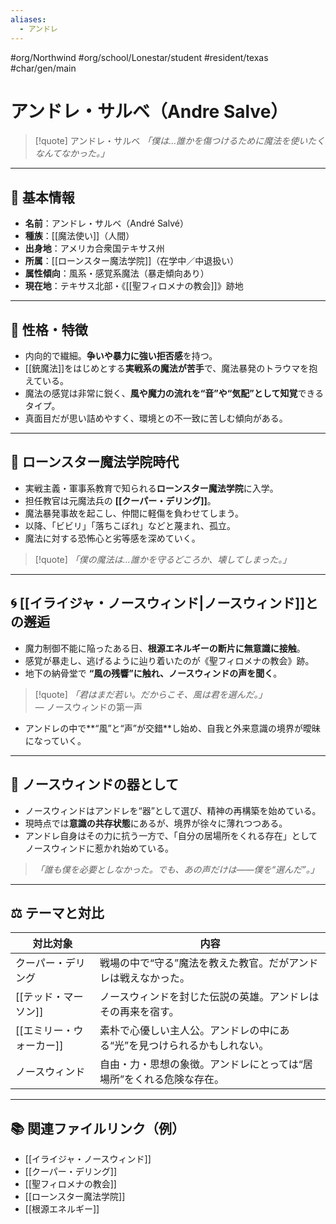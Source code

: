 ```yaml
---
aliases:
  - アンドレ
---
```

#org/Northwind #org/school/Lonestar/student #resident/texas #char/gen/main 
# アンドレ・サルベ（Andre Salve）

>[!quote] アンドレ・サルベ 
*「僕は…誰かを傷つけるために魔法を使いたくなんてなかった。」*

---

## 👤 基本情報

- **名前**：アンドレ・サルベ（André Salvé）  
- **種族**：[[魔法使い]]（人間）  
- **出身地**：アメリカ合衆国テキサス州  
- **所属**：[[ローンスター魔法学院]]（在学中／中退扱い）  
- **属性傾向**：風系・感覚系魔法（暴走傾向あり）  
- **現在地**：テキサス北部・《[[聖フィロメナの教会]]》跡地

---

## 🧠 性格・特徴

- 内向的で繊細。**争いや暴力に強い拒否感**を持つ。
- [[銃魔法]]をはじめとする**実戦系の魔法が苦手**で、魔法暴発のトラウマを抱えている。
- 魔法の感覚は非常に鋭く、**風や魔力の流れを“音”や“気配”として知覚**できるタイプ。
- 真面目だが思い詰めやすく、環境との不一致に苦しむ傾向がある。

---

## 🏫 ローンスター魔法学院時代

- 実戦主義・軍事系教育で知られる**ローンスター魔法学院**に入学。
- 担任教官は元魔法兵の **[[クーパー・デリング]]**。
- 魔法暴発事故を起こし、仲間に軽傷を負わせてしまう。
- 以降、「ビビリ」「落ちこぼれ」などと蔑まれ、孤立。
- 魔法に対する恐怖心と劣等感を深めていく。

> [!quote]
*「僕の魔法は…誰かを守るどころか、壊してしまった。」*

---

## 🌀 [[イライジャ・ノースウィンド|ノースウィンド]]との邂逅

- 魔力制御不能に陥ったある日、**根源エネルギーの断片に無意識に接触**。
- 感覚が暴走し、逃げるように辿り着いたのが《聖フィロメナの教会》跡。
- 地下の納骨堂で **“風の残響”に触れ、ノースウィンドの声を聞く**。

> [!quote]
*「君はまだ若い。だからこそ、風は君を選んだ。」*  
> — ノースウィンドの第一声

- アンドレの中で**“風”と“声”が交錯**し始め、自我と外来意識の境界が曖昧になっていく。

---

## 🧬 ノースウィンドの器として

- ノースウィンドはアンドレを“器”として選び、精神の再構築を始めている。
- 現時点では**意識の共存状態**にあるが、境界が徐々に薄れつつある。
- アンドレ自身はその力に抗う一方で、「自分の居場所をくれる存在」としてノースウィンドに惹かれ始めている。

> *「誰も僕を必要としなかった。でも、あの声だけは——僕を“選んだ”。」*

---

## ⚖️ テーマと対比

| 対比対象 | 内容 |
|----------|------|
| クーパー・デリング | 戦場の中で“守る”魔法を教えた教官。だがアンドレは戦えなかった。 |
| [[テッド・マーソン]] | ノースウィンドを封じた伝説の英雄。アンドレはその再来を宿す。 |
| [[エミリー・ウォーカー]] | 素朴で心優しい主人公。アンドレの中にある“光”を見つけられるかもしれない。 |
| ノースウィンド | 自由・力・思想の象徴。アンドレにとっては“居場所”をくれる危険な存在。 |

---

## 📚 関連ファイルリンク（例）

- [[イライジャ・ノースウィンド]]
- [[クーパー・デリング]]
- [[聖フィロメナの教会]]
- [[ローンスター魔法学院]]
- [[根源エネルギー]]

